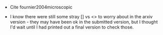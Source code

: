 - Cite fournier2004microscopic

- I know there were still some stray [] vs <> to worry about in the arxiv version - they may have been ok in the submitted version, but I thought I'd wait until I had printed out a final version to check those.
